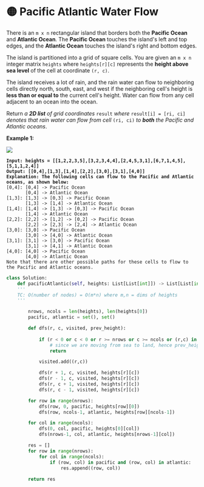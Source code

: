 # 🟡 Pacific Atlantic Water Flow

There is an `m x n` rectangular island that borders both the **Pacific Ocean** and **Atlantic Ocean**. The **Pacific Ocean** touches the island's left and top edges, and the **Atlantic Ocean** touches the island's right and bottom edges.

The island is partitioned into a grid of square cells. You are given an `m x n` integer matrix `heights` where `heights[r][c]` represents the **height above sea level** of the cell at coordinate `(r, c)`.

The island receives a lot of rain, and the rain water can flow to neighboring cells directly north, south, east, and west if the neighboring cell's height is **less than or equal to** the current cell's height. Water can flow from any cell adjacent to an ocean into the ocean.

Return _a **2D list** of grid coordinates_ `result` _where_ `result[i] = [ri, ci]` _denotes that rain water can flow from cell_ `(ri, ci)` _to **both** the Pacific and Atlantic oceans_.

**Example 1:**

![](https://assets.leetcode.com/uploads/2021/06/08/waterflow-grid.jpg)

<pre><code><strong>Input: heights = [[1,2,2,3,5],[3,2,3,4,4],[2,4,5,3,1],[6,7,1,4,5],[5,1,1,2,4]]
</strong><strong>Output: [[0,4],[1,3],[1,4],[2,2],[3,0],[3,1],[4,0]]
</strong><strong>Explanation: The following cells can flow to the Pacific and Atlantic oceans, as shown below:
</strong>[0,4]: [0,4] -> Pacific Ocean 
       [0,4] -> Atlantic Ocean
[1,3]: [1,3] -> [0,3] -> Pacific Ocean 
       [1,3] -> [1,4] -> Atlantic Ocean
[1,4]: [1,4] -> [1,3] -> [0,3] -> Pacific Ocean 
       [1,4] -> Atlantic Ocean
[2,2]: [2,2] -> [1,2] -> [0,2] -> Pacific Ocean 
       [2,2] -> [2,3] -> [2,4] -> Atlantic Ocean
[3,0]: [3,0] -> Pacific Ocean 
       [3,0] -> [4,0] -> Atlantic Ocean
[3,1]: [3,1] -> [3,0] -> Pacific Ocean 
       [3,1] -> [4,1] -> Atlantic Ocean
[4,0]: [4,0] -> Pacific Ocean 
       [4,0] -> Atlantic Ocean
Note that there are other possible paths for these cells to flow to the Pacific and Atlantic oceans.
</code></pre>

```python
class Solution:
    def pacificAtlantic(self, heights: List[List[int]]) -> List[List[int]]:
    '''
    TC: O(number of nodes) = O(m*n) where m,n = dims of heights
    '''

        nrows, ncols = len(heights), len(heights[0])
        pacific, atlantic = set(), set()

        def dfs(r, c, visited, prev_height):
            
            if (r < 0 or c < 0 or r >= nrows or c >= ncols or (r,c) in visited or heights[r][c] < prev_height):
                # since we are moving from sea to land, hence prev_height has to be equal or greater than current
                return 

            visited.add((r,c))

            dfs(r + 1, c, visited, heights[r][c])
            dfs(r - 1, c, visited, heights[r][c])
            dfs(r, c + 1, visited, heights[r][c])
            dfs(r, c - 1, visited, heights[r][c])

        for row in range(nrows):
            dfs(row, 0, pacific, heights[row][0])
            dfs(row, ncols-1, atlantic, heights[row][ncols-1])

        for col in range(ncols):
            dfs(0, col, pacific, heights[0][col])
            dfs(nrows-1, col, atlantic, heights[nrows-1][col])

        res = []
        for row in range(nrows):
            for col in range(ncols):
                if (row, col) in pacific and (row, col) in atlantic:
                    res.append((row, col))
        
        return res
```
